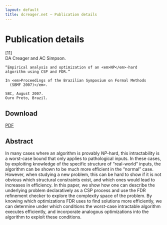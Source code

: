 ```yaml
---
layout: default
title: dcreager.net — Publication details
---
```


# Publication details

<div class="reference">
  <div class="citation_number">[11]</div>
  <div class="citation">
    DA Creager and AC Simpson.

    “Empirical analysis and optimization of an <em>NP</em>-hard
    algorithm using CSP and FDR.”

    In <em>Proceedings of the Brazilian Symposium on Formal Methods
      (SBMF 2007)</em>.

    SBC, August 2007.
    Ouro Preto, Brazil.
  </div>
</div>

## Download

<div class="downloads">

<div class="pdf">
  <a href="csp-algorithm-study.pdf"><span class="displace">PDF</span></a>
</div>

</div>

## Abstract

In many cases where an algorithm is provably *NP*-hard, this
intractability is a worst-case bound that only applies to pathological
inputs.  In these cases, by exploiting knowledge of the specific
structure of “real-world” inputs, the algorithm can be shown to be
much more efficient in the “normal” case.  However, when studying a
new problem, this can be hard to show if it is not obvious which
structural constraints exist, and which ones would lead to increases
in efficiency.  In this paper, we show how one can describe the
underlying problem declaratively as a CSP process and use the FDR
refinement checker to explore the complexity space of the problem.  By
knowing which optimizations FDR uses to find solutions more
efficiently, we can determine under which conditions the worst-case
intractable algorithm executes efficiently, and incorporate analogous
optimizations into the algorithm to exploit these conditions.
